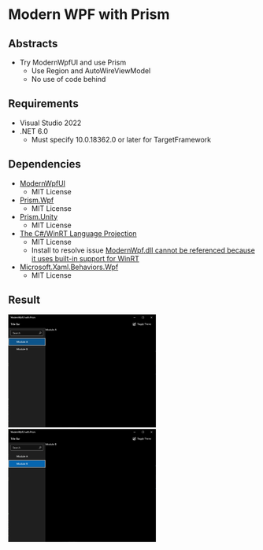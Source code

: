 # Modern WPF with Prism

## Abstracts

* Try ModernWpfUI and use Prism
  * Use Region and AutoWireViewModel
  * No use of code behind

## Requirements

* Visual Studio 2022
* .NET 6.0
  * Must specify 10.0.18362.0 or later for TargetFramework

## Dependencies

* [ModernWpfUI](https://github.com/Kinnara/ModernWpf)
  * MIT License
* [Prism.Wpf](https://github.com/PrismLibrary/Prism)
  * MIT License
* [Prism.Unity](https://github.com/PrismLibrary/Prism)
  * MIT License
* [The C#/WinRT Language Projection](https://github.com/microsoft/cswinrt)
  * MIT License
  * Install to resolve issue [ModernWpf.dll cannot be referenced because it uses built-in support for WinRT](https://github.com/Kinnara/ModernWpf/issues/442)
* [Microsoft.Xaml.Behaviors.Wpf](https://github.com/Microsoft/XamlBehaviorsWpf)
  * MIT License

## Result

<img src="images/demo1.png?raw=true" width="300" title="Select Module A"/>

<img src="images/demo2.png?raw=true" width="300" title="Select Module B"/>

